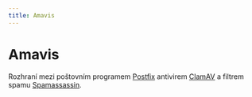 ```yaml
---
title: Amavis
---
```


# Amavis

Rozhraní mezi poštovním programem [Postfix](/posta/postfix/) antivirem [ClamAV](/posta/clamav) a filtrem spamu [Spamassassin](/posta/spamassassin).

